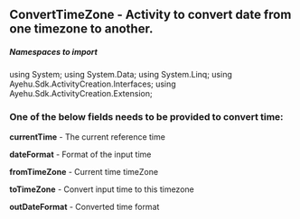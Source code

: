 ## ConvertTimeZone - Activity to convert date from one timezone to another.

##### Namespaces to import
using System;
using System.Data;
using System.Linq;
using Ayehu.Sdk.ActivityCreation.Interfaces;
using Ayehu.Sdk.ActivityCreation.Extension;

### One of the below fields needs to be provided to convert time:

**currentTime**		  - The current reference time 	                    

**dateFormat**		  - Format of the input time

**fromTimeZone**	  - Current time timeZone

**toTimeZone**		  - Convert input time to this timezone

**outDateFormat**   - Converted time format
